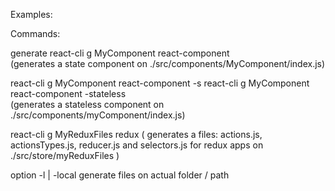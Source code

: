 Examples:

Commands:

generate
  react-cli g MyComponent react-component  
  (generates a state component on ./src/components/MyComponent/index.js)

  react-cli g MyComponent react-component -s
  react-cli g MyComponent react-component -stateless   
  (generates a stateless component on ./src/components/myComponent/index.js)

  react-cli g MyReduxFiles redux
  ( generates a files: actions.js, actionsTypes.js, reducer.js and selectors.js for redux apps on ./src/store/myReduxFiles  )

  option -l | -local
    generate files on actual folder / path
